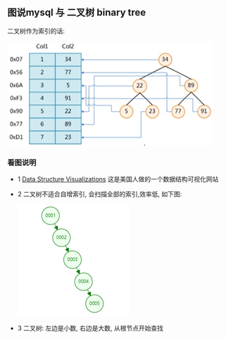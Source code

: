 ## 图说mysql 与 二叉树 binary tree

二叉树作为索引的话:

![binary tree](../images/mysql/binary-tree.png)

### 看图说明

- 1 [Data Structure Visualizations](https://www.cs.usfca.edu/~galles/visualization/Algorithms.html) 这是美国人做的一个数据结构可视化网站
- 2 二叉树不适合自增索引, 会扫描全部的索引,效率低, 如下图:

    ![auto increment](../images/mysql/binary-tree-auto-increment.png)

- 3 二叉树: 左边是小数, 右边是大数, 从根节点开始查找
